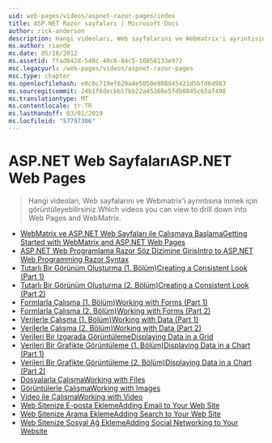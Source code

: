 ```yaml
---
uid: web-pages/videos/aspnet-razor-pages/index
title: ASP.NET Razor sayfaları | Microsoft Docs
author: rick-anderson
description: Hangi videoları, Web sayfalarını ve Webmatrix'i ayrıntısına inmek için görüntüleyebilirsiniz.
ms.author: riande
ms.date: 05/18/2012
ms.assetid: ffad842d-548c-40c6-84c5-10858133e972
msc.legacyurl: /web-pages/videos/aspnet-razor-pages
msc.type: chapter
ms.openlocfilehash: e0c0c719ef628a4e5050e908d45421d5bfd6d983
ms.sourcegitcommit: 24b1f6decbb17bb22a45166e5fdb0845c65af498
ms.translationtype: MT
ms.contentlocale: tr-TR
ms.lasthandoff: 03/01/2019
ms.locfileid: "57797306"
---
```

<a name="aspnet-web-pages"></a><span data-ttu-id="57cb6-103">ASP.NET Web Sayfaları</span><span class="sxs-lookup"><span data-stu-id="57cb6-103">ASP.NET Web Pages</span></span>
=================
> <span data-ttu-id="57cb6-104">Hangi videoları, Web sayfalarını ve Webmatrix'i ayrıntısına inmek için görüntüleyebilirsiniz.</span><span class="sxs-lookup"><span data-stu-id="57cb6-104">Which videos you can view to drill down into Web Pages and WebMatrix.</span></span>


- [<span data-ttu-id="57cb6-105">WebMatrix ve ASP.NET Web Sayfaları ile Çalışmaya Başlama</span><span class="sxs-lookup"><span data-stu-id="57cb6-105">Getting Started with WebMatrix and ASP.NET Web Pages</span></span>](getting-started-with-webmatrix-and-aspnet-web-pages.md)
- [<span data-ttu-id="57cb6-106">ASP.NET Web Programlama Razor Söz Dizimine Giriş</span><span class="sxs-lookup"><span data-stu-id="57cb6-106">Intro to ASP.NET Web Programming Razor Syntax</span></span>](introduction-to-aspnet-web-programming-using-the-razor-syntax.md)
- [<span data-ttu-id="57cb6-107">Tutarlı Bir Görünüm Oluşturma (1. Bölüm)</span><span class="sxs-lookup"><span data-stu-id="57cb6-107">Creating a Consistent Look (Part 1)</span></span>](creating-a-consistent-look-part-1.md)
- [<span data-ttu-id="57cb6-108">Tutarlı Bir Görünüm Oluşturma (2. Bölüm)</span><span class="sxs-lookup"><span data-stu-id="57cb6-108">Creating a Consistent Look (Part 2)</span></span>](creating-a-consistent-look-part-2.md)
- [<span data-ttu-id="57cb6-109">Formlarla Çalışma (1. Bölüm)</span><span class="sxs-lookup"><span data-stu-id="57cb6-109">Working with Forms (Part 1)</span></span>](working-with-forms-part-1.md)
- [<span data-ttu-id="57cb6-110">Formlarla Çalışma (2. Bölüm)</span><span class="sxs-lookup"><span data-stu-id="57cb6-110">Working with Forms (Part 2)</span></span>](working-with-forms-part-2.md)
- [<span data-ttu-id="57cb6-111">Verilerle Çalışma (1. Bölüm)</span><span class="sxs-lookup"><span data-stu-id="57cb6-111">Working with Data (Part 1)</span></span>](working-with-data-part-1.md)
- [<span data-ttu-id="57cb6-112">Verilerle Çalışma (2. Bölüm)</span><span class="sxs-lookup"><span data-stu-id="57cb6-112">Working with Data (Part 2)</span></span>](working-with-data-part-2.md)
- [<span data-ttu-id="57cb6-113">Verileri Bir Izgarada Görüntüleme</span><span class="sxs-lookup"><span data-stu-id="57cb6-113">Displaying Data in a Grid</span></span>](displaying-data-in-a-grid.md)
- [<span data-ttu-id="57cb6-114">Verileri Bir Grafikte Görüntüleme (1. Bölüm)</span><span class="sxs-lookup"><span data-stu-id="57cb6-114">Displaying Data in a Chart (Part 1)</span></span>](displaying-data-in-a-chart-part-1.md)
- [<span data-ttu-id="57cb6-115">Verileri Bir Grafikte Görüntüleme (2. Bölüm)</span><span class="sxs-lookup"><span data-stu-id="57cb6-115">Displaying Data in a Chart (Part 2)</span></span>](displaying-data-in-a-chart-part-2.md)
- [<span data-ttu-id="57cb6-116">Dosyalarla Çalışma</span><span class="sxs-lookup"><span data-stu-id="57cb6-116">Working with Files</span></span>](working-with-files.md)
- [<span data-ttu-id="57cb6-117">Görüntülerle Çalışma</span><span class="sxs-lookup"><span data-stu-id="57cb6-117">Working with Images</span></span>](working-with-images.md)
- [<span data-ttu-id="57cb6-118">Video ile Çalışma</span><span class="sxs-lookup"><span data-stu-id="57cb6-118">Working with Video</span></span>](working-with-video.md)
- [<span data-ttu-id="57cb6-119">Web Sitenize E-posta Ekleme</span><span class="sxs-lookup"><span data-stu-id="57cb6-119">Adding Email to Your Web Site</span></span>](adding-email-to-your-web-site.md)
- [<span data-ttu-id="57cb6-120">Web Sitenize Arama Ekleme</span><span class="sxs-lookup"><span data-stu-id="57cb6-120">Adding Search to Your Web Site</span></span>](adding-search-to-your-web-site.md)
- [<span data-ttu-id="57cb6-121">Web Sitenize Sosyal Ağ Ekleme</span><span class="sxs-lookup"><span data-stu-id="57cb6-121">Adding Social Networking to Your Website</span></span>](adding-social-networking-to-your-website.md)
